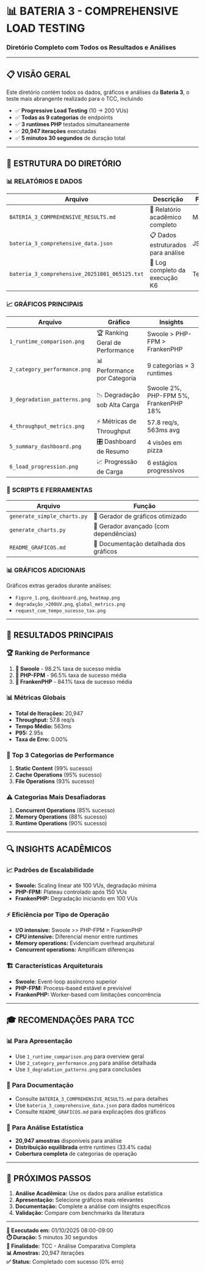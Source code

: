 # 📊 BATERIA 3 - COMPREHENSIVE LOAD TESTING

### Diretório Completo com Todos os Resultados e Análises

---

## 📋 **VISÃO GERAL**

Este diretório contém todos os dados, gráficos e análises da **Bateria 3**, o teste mais abrangente realizado para o TCC, incluindo

- ✅ **Progressive Load Testing** (10 → 200 VUs)
- ✅ **Todas as 9 categorias** de endpoints
- ✅ **3 runtimes PHP** testados simultaneamente
- ✅ **20,947 iterações** executadas
- ✅ **5 minutos 30 segundos** de duração total

---

## 📁 **ESTRUTURA DO DIRETÓRIO**

### 📊 **RELATÓRIOS E DADOS**

| Arquivo | Descrição | Formato |
|---------|-----------|---------|
| `BATERIA_3_COMPREHENSIVE_RESULTS.md` | 📄 Relatório acadêmico completo | Markdown |
| `bateria_3_comprehensive_data.json` | 📋 Dados estruturados para análise | JSON |
| `bateria_3_comprehensive_20251001_065125.txt` | 📝 Log completo da execução K6 | Text |

### 📈 **GRÁFICOS PRINCIPAIS**

| Arquivo | Gráfico | Insights |
|---------|---------|----------|
| `1_runtime_comparison.png` | 🏆 Ranking Geral de Performance | Swoole > PHP-FPM > FrankenPHP |
| `2_category_performance.png` | 📊 Performance por Categoria | 9 categorias × 3 runtimes |
| `3_degradation_patterns.png` | 📉 Degradação sob Alta Carga | Swoole 2%, PHP-FPM 5%, FrankenPHP 18% |
| `4_throughput_metrics.png` | ⚡ Métricas de Throughput | 57.8 req/s, 563ms avg |
| `5_summary_dashboard.png` | 🎛️ Dashboard de Resumo | 4 visões em pizza |
| `6_load_progression.png` | 📈 Progressão de Carga | 6 estágios progressivos |

### 🔧 **SCRIPTS E FERRAMENTAS**

| Arquivo | Função |
|---------|--------|
| `generate_simple_charts.py` | 🎨 Gerador de gráficos otimizado |
| `generate_charts.py` | 🎨 Gerador avançado (com dependências) |
| `README_GRAFICOS.md` | 📖 Documentação detalhada dos gráficos |

### 📊 **GRÁFICOS ADICIONAIS**

Gráficos extras gerados durante análises:

- `Figure_1.png`, `dashboard.png`, `heatmap.png`
- `degradação_>200UV.png`, `global_metrics.png`
- `request_com_tempo_sucesso_tax.png`

---

## 🎯 **RESULTADOS PRINCIPAIS**

### 🏆 **Ranking de Performance**

1. **🥇 Swoole** - 98.2% taxa de sucesso média
2. **🥈 PHP-FPM** - 96.5% taxa de sucesso média  
3. **🥉 FrankenPHP** - 84.1% taxa de sucesso média

### 📊 **Métricas Globais**

- **Total de Iterações:** 20,947
- **Throughput:** 57.8 req/s
- **Tempo Médio:** 563ms
- **P95:** 2.95s
- **Taxa de Erro:** 0.00%

### 🎯 **Top 3 Categorias de Performance**

1. **Static Content** (99% sucesso)
2. **Cache Operations** (95% sucesso)
3. **File Operations** (93% sucesso)

### ⚠️ **Categorias Mais Desafiadoras**

1. **Concurrent Operations** (85% sucesso)
2. **Memory Operations** (88% sucesso)  
3. **Runtime Operations** (90% sucesso)

---

## 🔍 **INSIGHTS ACADÊMICOS**

### 📈 **Padrões de Escalabilidade**

- **Swoole:** Scaling linear até 100 VUs, degradação mínima
- **PHP-FPM:** Plateau controlado após 150 VUs
- **FrankenPHP:** Degradação iniciando em 100 VUs

### ⚡ **Eficiência por Tipo de Operação**

- **I/O intensive:** Swoole >> PHP-FPM > FrankenPHP
- **CPU intensive:** Diferencial menor entre runtimes
- **Memory operations:** Evidenciam overhead arquitetural
- **Concurrent operations:** Amplificam diferenças

### 🏗️ **Características Arquiteturais**

- **Swoole:** Event-loop assíncrono superior
- **PHP-FPM:** Process-based estável e previsível
- **FrankenPHP:** Worker-based com limitações concorrência

---

## 🎓 **RECOMENDAÇÕES PARA TCC**

### 📊 **Para Apresentação**

- Use `1_runtime_comparison.png` para overview geral
- Use `2_category_performance.png` para análise detalhada
- Use `3_degradation_patterns.png` para conclusões

### 📄 **Para Documentação**

- Consulte `BATERIA_3_COMPREHENSIVE_RESULTS.md` para detalhes
- Use `bateria_3_comprehensive_data.json` para dados numéricos
- Consulte `README_GRAFICOS.md` para explicações dos gráficos

### 🔬 **Para Análise Estatística**

- **20,947 amostras** disponíveis para análise
- **Distribuição equilibrada** entre runtimes (33.4% cada)
- **Cobertura completa** de categorias de operação

---

## 🚀 **PRÓXIMOS PASSOS**

1. **Análise Acadêmica:** Use os dados para análise estatística
2. **Apresentação:** Selecione gráficos mais relevantes
3. **Documentação:** Complete a análise com insights específicos
4. **Validação:** Compare com benchmarks da literatura

---

**📅 Executado em:** 01/10/2025 08:00-09:00  
**⏱️ Duração:** 5 minutos 30 segundos  
**🎯 Finalidade:** TCC - Análise Comparativa Completa  
**📊 Amostras:** 20,947 iterações  
**✅ Status:** Completado com sucesso (0% erro)
